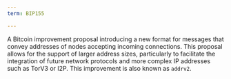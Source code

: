 ```yaml
---
term: BIP155

---
```

A Bitcoin improvement proposal introducing a new format for messages that convey addresses of nodes accepting incoming connections. This proposal allows for the support of larger address sizes, particularly to facilitate the integration of future network protocols and more complex IP addresses such as TorV3 or I2P. This improvement is also known as `addrv2`.